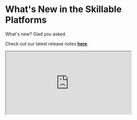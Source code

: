 # What's New in the Skillable Platforms

What's new? 
Glad you asked. 

Check out our latest release notes **[here](https://skillable.com/release-notes/)**.


<iframe src="https://skillable.com/release-notes/" style="width: 400px; height: 200px;"></iframe>

